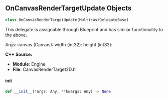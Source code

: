 ## OnCanvasRenderTargetUpdate Objects

```python
class OnCanvasRenderTargetUpdate(MulticastDelegateBase)
```

This delegate is assignable through Blueprint and has similar functionality to the above.

Args:
    canvas (Canvas): 
    width (int32): 
    height (int32):

**C++ Source:**

- **Module**: Engine
- **File**: CanvasRenderTarget2D.h

<a id="unreal.OnCanvasRenderTargetUpdate.__init__"></a>

#### __init__

```python
def __init__(*args: Any, **kwargs: Any) -> None
```

<a id="unreal.OnClusterUnionAddedComponent"></a>